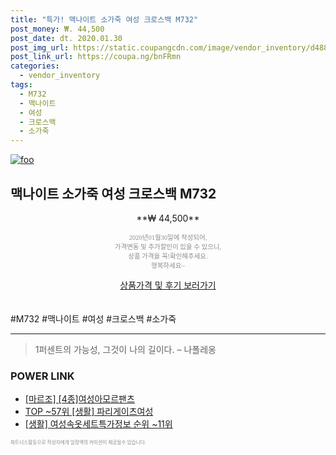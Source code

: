 ```yaml
--- 
title: "특가! 맥나이트 소가죽 여성 크로스백 M732" 
post_money: ₩. 44,500 
post_date: dt. 2020.01.30 
post_img_url: https://static.coupangcdn.com/image/vendor_inventory/d488/31798c9229dab52316c3081167f0ad148ea2bf491ed20109d06fb2db15c1.jpg 
post_link_url: https://coupa.ng/bnFRmn 
categories: 
  - vendor_inventory 
tags: 
  - M732 
  - 맥나이트 
  - 여성 
  - 크로스백 
  - 소가죽 
--- 
```

[![foo](https://static.coupangcdn.com/image/vendor_inventory/d488/31798c9229dab52316c3081167f0ad148ea2bf491ed20109d06fb2db15c1.jpg)](https://coupa.ng/bnFRmn) 

## 맥나이트 소가죽 여성 크로스백 M732 
<p style="text-align: center;">**₩ 44,500**</p> 
<p style="text-align: center;"><span style="color: #898c8f; font-family: Georgia,Times,serif; font-size: 0.75em;">2020년01월30일에 작성되어, <br>가격변동 및 추가할인이 있을 수 있으니,<br> 상품 가격을 꼭!확인해주세요.<br>행복하세요~</span> 
</p>	 
<div markdown="0" style="text-align: center;"><a href="https://coupa.ng/bnFRmn" class="btn btn--success">상품가격 및 후기 보러가기</a></div> 
<br><br> 
  #M732 #맥나이트 #여성 #크로스백 #소가죽 
<hr> 

> 1퍼센트의 가능성, 그것이 나의 길이다. – 나폴레옹 


### POWER LINK

* <a href="https://blog.naver.com/sakai111/221781092681" target="_blank">[마르조] [4종]여성아모르팬츠</a>
* <a href="https://blog.naver.com/an0733/221785372280" target="_blank"> TOP ~57위 [생활] 파리게이츠여성</a>
* <a href="https://blog.naver.com/fasyy4321/221771896030" target="_blank"> [생활] 여성속옷세트특가정보 순위 ~11위</a>

<span style="color: #898c8f; font-family: Georgia,Times,serif; font-size: 0.55em;">파트너스활동으로 작성자에게 일정액의 커미션이 제공될수 있습니다.</span> 
